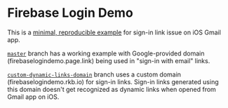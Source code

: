 # Firebase Login Demo

This is a [minimal, reproducible example](https://stackoverflow.com/help/minimal-reproducible-example) for sign-in link issue on iOS Gmail app.

[`master`](https://github.com/rkbhochalya/Firebase-Login-Demo) branch has a working example with Google-provided domain (firebaselogindemo.page.link) being used in "sign-in with email" links.

[`custom-dynamic-links-domain`](https://github.com/rkbhochalya/Firebase-Login-Demo/tree/custom-dynamic-links-domain) branch uses a custom domain (firebaselogindemo.rkb.io) for sign-in links. Sign-in links generated using this domain doesn't get recognized as dynamic links when opened from Gmail app on iOS. 
